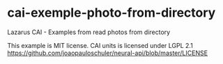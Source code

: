 # cai-exemple-photo-from-directory
Lazarus CAI - Examples from read photos from directory

This example is MIT license. 
CAI units is licensed under LGPL 2.1
https://github.com/joaopauloschuler/neural-api/blob/master/LICENSE
